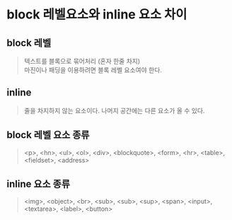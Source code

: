 # block 레벨요소와 inline 요소 차이

## block 레벨
> 텍스트를 블록으로 묶어처리 (혼자 한줄 차지)<br>
> 마진이나 패딩을 이용하려면 블록 레벨 요소여야 한다.

## inline
> 줄을 차지하지 않는 요소이다. 나머지 공간에는 다른 요소가 올 수 있다.

## block 레벨 요소 종류
> \<p>, \<hn>, \<ul>, \<ol>, \<div>, \<blockquote>, \<form>, \<hr>, \<table>, \<fieldset>, \<address>

## inline 요소 종류
> \<img>, \<object>, \<br>, \<sub>, \<sub>, \<sup>, \<span>, \<input>, \<textarea>, \<label>, \<button>

